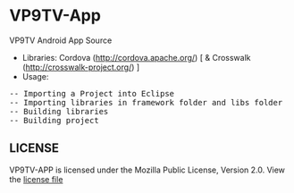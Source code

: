 VP9TV-App
=========

VP9TV Android App Source
- Libraries: Cordova (http://cordova.apache.org/) [ & Crosswalk (http://crosswalk-project.org/) ]
- Usage:
<pre>-- Importing a Project into Eclipse
-- Importing libraries in framework folder and libs folder
-- Building libraries
-- Building project</pre>

<h2>LICENSE</h2>
VP9TV-APP is licensed under the Mozilla Public License, Version 2.0. View the <a href="https://github.com/maxinminax/VP9TV-App/blob/master/LICENSE">license file</a>
